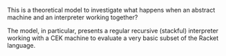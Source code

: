 This is a theoretical model to investigate what happens when an
abstract machine and an interpreter working together?

The model, in particular, presents a regular recursive (stackful)
interpreter working with a CEK machine to evaluate a very basic subset
of the Racket language.
